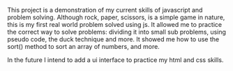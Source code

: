This project is a demonstration of my current skills of javascript and problem solving. Although rock, paper, scissors, is a simple game in nature, this is my first real world problem solved using js. It allowed me to practice the correct way to solve problems: dividing it into small sub problems, using pseudo code, the duck technique and more. It showed me how to use the sort() method to sort an array of numbers, and more.

In the future I intend to add a ui interface to practice my html and css skills.
